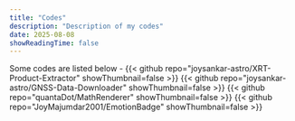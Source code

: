 ```yaml
---
title: "Codes"
description: "Description of my codes"
date: 2025-08-08
showReadingTime: false
---
```

Some codes are listed below -
{{< github repo="joysankar-astro/XRT-Product-Extractor" showThumbnail=false >}}
{{< github repo="joysankar-astro/GNSS-Data-Downloader" showThumbnail=false >}}
{{< github repo="quantaDot/MathRenderer" showThumbnail=false >}}
{{< github repo="JoyMajumdar2001/EmotionBadge" showThumbnail=false >}}
